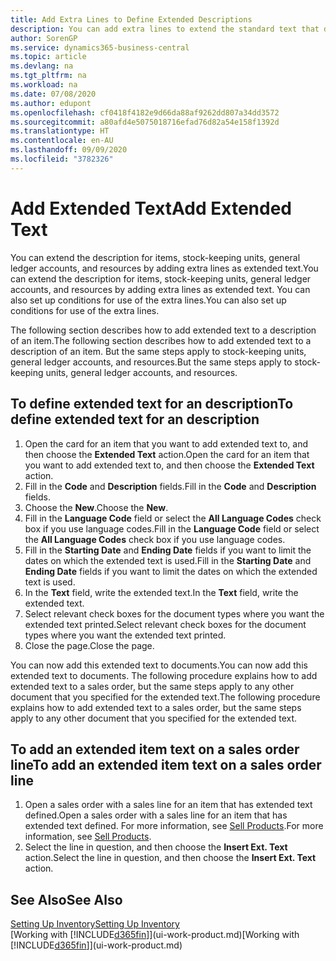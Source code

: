 ```yaml
---
title: Add Extra Lines to Define Extended Descriptions
description: You can add extra lines to extend the standard text that describes an item, a G/L account, and other data.
author: SorenGP
ms.service: dynamics365-business-central
ms.topic: article
ms.devlang: na
ms.tgt_pltfrm: na
ms.workload: na
ms.date: 07/08/2020
ms.author: edupont
ms.openlocfilehash: cf0418f4182e9d66da88af9262dd807a34dd3572
ms.sourcegitcommit: a80afd4e5075018716efad76d82a54e158f1392d
ms.translationtype: HT
ms.contentlocale: en-AU
ms.lasthandoff: 09/09/2020
ms.locfileid: "3782326"
---
```

# <a name="add-extended-text"></a><span data-ttu-id="105c7-103">Add Extended Text</span><span class="sxs-lookup"><span data-stu-id="105c7-103">Add Extended Text</span></span>

<span data-ttu-id="105c7-104">You can extend the description for items, stock-keeping units, general ledger accounts, and resources by adding extra lines as extended text.</span><span class="sxs-lookup"><span data-stu-id="105c7-104">You can extend the description for items, stock-keeping units, general ledger accounts, and resources by adding extra lines as extended text.</span></span> <span data-ttu-id="105c7-105">You can also set up conditions for use of the extra lines.</span><span class="sxs-lookup"><span data-stu-id="105c7-105">You can also set up conditions for use of the extra lines.</span></span>  

<span data-ttu-id="105c7-106">The following section describes how to add extended text to a description of an item.</span><span class="sxs-lookup"><span data-stu-id="105c7-106">The following section describes how to add extended text to a description of an item.</span></span> <span data-ttu-id="105c7-107">But the same steps apply to stock-keeping units, general ledger accounts, and resources.</span><span class="sxs-lookup"><span data-stu-id="105c7-107">But the same steps apply to stock-keeping units, general ledger accounts, and resources.</span></span>  

## <a name="to-define-extended-text-for-an-description"></a><span data-ttu-id="105c7-108">To define extended text for an description</span><span class="sxs-lookup"><span data-stu-id="105c7-108">To define extended text for an description</span></span>

1. <span data-ttu-id="105c7-109">Open the card for an item that you want to add extended text to, and then choose the **Extended Text** action.</span><span class="sxs-lookup"><span data-stu-id="105c7-109">Open the card for an item that you want to add extended text to, and then choose the **Extended Text** action.</span></span>
2. <span data-ttu-id="105c7-110">Fill in the **Code** and **Description** fields.</span><span class="sxs-lookup"><span data-stu-id="105c7-110">Fill in the **Code** and **Description** fields.</span></span>
3. <span data-ttu-id="105c7-111">Choose the **New**.</span><span class="sxs-lookup"><span data-stu-id="105c7-111">Choose the **New**.</span></span>
4. <span data-ttu-id="105c7-112">Fill in the **Language Code** field or select the **All Language Codes** check box if you use language codes.</span><span class="sxs-lookup"><span data-stu-id="105c7-112">Fill in the **Language Code** field or select the **All Language Codes** check box if you use language codes.</span></span>
5. <span data-ttu-id="105c7-113">Fill in the **Starting Date** and **Ending Date** fields if you want to limit the dates on which the extended text is used.</span><span class="sxs-lookup"><span data-stu-id="105c7-113">Fill in the **Starting Date** and **Ending Date** fields if you want to limit the dates on which the extended text is used.</span></span>
6. <span data-ttu-id="105c7-114">In the **Text** field, write the extended text.</span><span class="sxs-lookup"><span data-stu-id="105c7-114">In the **Text** field, write the extended text.</span></span>
7. <span data-ttu-id="105c7-115">Select relevant check boxes for the document types where you want the extended text printed.</span><span class="sxs-lookup"><span data-stu-id="105c7-115">Select relevant check boxes for the document types where you want the extended text printed.</span></span>
8. <span data-ttu-id="105c7-116">Close the page.</span><span class="sxs-lookup"><span data-stu-id="105c7-116">Close the page.</span></span>

<span data-ttu-id="105c7-117">You can now add this extended text to documents.</span><span class="sxs-lookup"><span data-stu-id="105c7-117">You can now add this extended text to documents.</span></span> <span data-ttu-id="105c7-118">The following procedure explains how to add extended text to a sales order, but the same steps apply to any other document that you specified for the extended text.</span><span class="sxs-lookup"><span data-stu-id="105c7-118">The following procedure explains how to add extended text to a sales order, but the same steps apply to any other document that you specified for the extended text.</span></span>  

## <a name="to-add-an-extended-item-text-on-a-sales-order-line"></a><span data-ttu-id="105c7-119">To add an extended item text on a sales order line</span><span class="sxs-lookup"><span data-stu-id="105c7-119">To add an extended item text on a sales order line</span></span>

1. <span data-ttu-id="105c7-120">Open a sales order with a sales line for an item that has extended text defined.</span><span class="sxs-lookup"><span data-stu-id="105c7-120">Open a sales order with a sales line for an item that has extended text defined.</span></span> <span data-ttu-id="105c7-121">For more information, see [Sell Products](sales-how-sell-products.md).</span><span class="sxs-lookup"><span data-stu-id="105c7-121">For more information, see [Sell Products](sales-how-sell-products.md).</span></span>
2. <span data-ttu-id="105c7-122">Select the line in question, and then choose the **Insert Ext. Text** action.</span><span class="sxs-lookup"><span data-stu-id="105c7-122">Select the line in question, and then choose the **Insert Ext. Text** action.</span></span>

## <a name="see-also"></a><span data-ttu-id="105c7-123">See Also</span><span class="sxs-lookup"><span data-stu-id="105c7-123">See Also</span></span>

[<span data-ttu-id="105c7-124">Setting Up Inventory</span><span class="sxs-lookup"><span data-stu-id="105c7-124">Setting Up Inventory</span></span>](inventory-setup-inventory.md)  
<span data-ttu-id="105c7-125">[Working with [!INCLUDE[d365fin](includes/d365fin_md.md)]](ui-work-product.md)</span><span class="sxs-lookup"><span data-stu-id="105c7-125">[Working with [!INCLUDE[d365fin](includes/d365fin_md.md)]](ui-work-product.md)</span></span>
